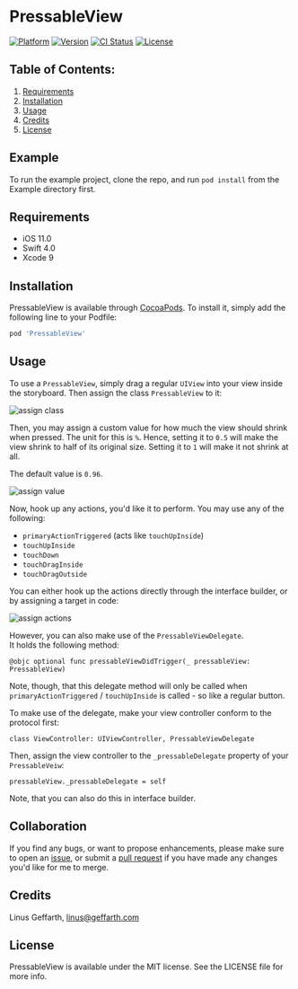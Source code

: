 # PressableView

[![Platform](https://img.shields.io/cocoapods/p/PressableView.svg?style=flat)](https://cocoapods.org/pods/PressableView)
[![Version](https://img.shields.io/cocoapods/v/PressableView.svg?style=flat)](https://cocoapods.org/pods/PressableView)
[![CI Status](https://img.shields.io/travis/linusgeffarth/PressableView.svg?style=flat)](https://travis-ci.org/linusgeffarth/PressableView)
[![License](https://img.shields.io/cocoapods/l/PressableView.svg?style=flat)](https://cocoapods.org/pods/PressableView)

## Table of Contents:
1. [Requirements](#requirements)
2. [Installation](#installation)
3. [Usage](#usage)
4. [Credits](#credits)
5. [License](#license)

## Example

To run the example project, clone the repo, and run `pod install` from the Example directory first.

## Requirements

- iOS 11.0
- Swift 4.0
- Xcode 9

## Installation

PressableView is available through [CocoaPods](https://cocoapods.org). To install
it, simply add the following line to your Podfile:

```ruby
pod 'PressableView'
```

## Usage

To use a `PressableView`, simply drag a regular `UIView` into your view inside the storyboard. Then assign the class `PressableView` to it:

![assign class](https://github.com/LinusGeffarth/PressableView/blob/master/assets/screenshots/screenshot%20assign%20class.png)

Then, you may assign a custom value for how much the view should shrink when pressed.
The unit for this is `%`. Hence, setting it to `0.5` will make the view shrink to half of its original size. Setting it to `1` will make it not shrink at all.

The default value is `0.96`.

![assign value](https://github.com/LinusGeffarth/PressableView/blob/master/assets/screenshots/screenshot%20assign%20value.png)

Now, hook up any actions, you'd like it to perform. You may use any of the following:

- `primaryActionTriggered` (acts like `touchUpInside`)
- `touchUpInside`
- `touchDown`
- `touchDragInside`
- `touchDragOutside`

You can either hook up the actions directly through the interface builder, or by assigning a target in code:

![assign actions](https://github.com/LinusGeffarth/PressableView/blob/master/assets/screenshots/screenshot%20assign%20actions.png)

However, you can also make use of the `PressableViewDelegate`.  
It holds the following method:

    @objc optional func pressableViewDidTrigger(_ pressableView: PressableView)

Note, though, that this delegate method will only be called when `primaryActionTriggered` / `touchUpInside` is called - so like a regular button.

To make use of the delegate, make your view controller conform to the protocol first:

    class ViewController: UIViewController, PressableViewDelegate

Then, assign the view controller to the `_pressableDelegate` property of your `PressableVeiw`:

    pressableView._pressableDelegate = self

Note, that you can also do this in interface builder.

## Collaboration

If you find any bugs, or want to propose enhancements, please make sure to open an [issue](https://github.com/LinusGeffarth/PressableView/issues), or submit a [pull request](https://github.com/LinusGeffarth/PressableView/pulls) if you have made any changes you'd like for me to merge.

## Credits

Linus Geffarth, linus@geffarth.com

## License

PressableView is available under the MIT license. See the LICENSE file for more info.
